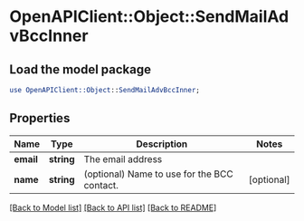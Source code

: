 # OpenAPIClient::Object::SendMailAdvBccInner

## Load the model package
```perl
use OpenAPIClient::Object::SendMailAdvBccInner;
```

## Properties
Name | Type | Description | Notes
------------ | ------------- | ------------- | -------------
**email** | **string** | The email address | 
**name** | **string** | (optional) Name to use for the BCC contact. | [optional] 

[[Back to Model list]](../README.md#documentation-for-models) [[Back to API list]](../README.md#documentation-for-api-endpoints) [[Back to README]](../README.md)


